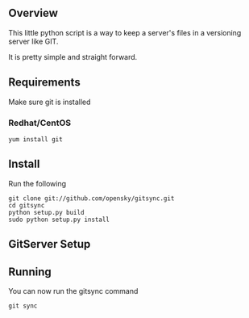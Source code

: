 ## Overview

This little python script is a way to keep a server's files in a versioning server like GIT.

It is pretty simple and straight forward.

## Requirements

Make sure git is installed

### Redhat/CentOS

    yum install git

## Install

Run the following

    git clone git://github.com/opensky/gitsync.git
    cd gitsync
    python setup.py build
    sudo python setup.py install

## GitServer Setup

## Running

You can now run the gitsync command

    git sync
